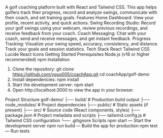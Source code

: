 A golf coaching platform built with React and Tailwind CSS.
This app helps golfers track their progress, record and analyze swings, communicate with their coach, and set training goals.
Features
Home Dashboard:
View your profile, recent activity, and quick actions.
Swing Recording Studio:
Record your golf swings using your webcam, review previous recordings, and receive feedback from your coach.
Coach Messaging:
Chat with your coach, send and receive messages, and get instant feedback.
Progress Tracking:
Visualize your swing speed, accuracy, consistency, and distance. Track your goals and session statistics.
Tech Stack
React
Tailwind CSS
Lucide React Icons
Getting Started
Prerequisites
Node.js (v16 or higher recommended)
npm
Installation
1. Clone the repository:
   git clone https://github.com/yguo005/coachApp.git
   cd coachApp/golf-demo
2. Install dependencies:
   npm install
3. Start the development server:
   npm start
4. Open http://localhost:3000 to view the app in your browser.
   
Project Structure
   golf-demo/
  ├── build/              # Production build output
  ├── node_modules/       # Project dependencies
  ├── public/             # Static assets (if present)
  ├── src/                # Source code (React components, styles)
  ├── package.json        # Project metadata and scripts
  ├── tailwind.config.js  # Tailwind CSS configuration
  └── .gitignore
Scripts
npm start — Start the development server
npm run build — Build the app for production
npm test — Run tests
